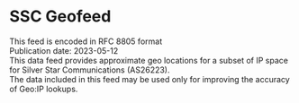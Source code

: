 # SSC Geofeed <br />
This feed is encoded in RFC 8805 format <br />
Publication date: 2023-05-12 <br />
This data feed provides approximate geo locations for a subset of IP space for Silver Star Communications (AS26223). <br />
The data included in this feed may be used only for improving the accuracy of Geo:IP lookups.

